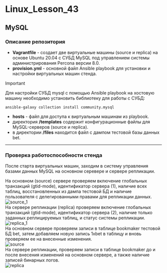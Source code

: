 # Linux_Lesson_43
## MySQL
### Описание репозитория

- **Vagrantfile** - создает две виртуальные машины (source и replica) на основе Ubuntu 20.04 с СУБД MySQL под управлением системы администрирования Percona версии 8.0.
- **provision.yml** - основной файл Ansible playbook для установки и настройки виртуальных машин стенда.
> [!IMPORTANT]
> Для настройки СУБД mysql с помощью Ansible playbook на хостовую машину необходимо установить библиотеку для работы с СУБД:
> 
    ansible-galaxy collection install community.mysql
- **hosts** - файл для доступа к виртуальным машинам из playbook.
- директория **/templates** содержит конфигурационные файлы для MySQL-серверов (source и replica).
- в директории **/files** находится файл с дампом тестовой базы данных bet.

---
### Проверка работоспособности стенда
После старта виртуальных машин, заходим в систему управления базами данных MySQL на основном серевере и сервере репликации.  

На основном (source) сервере проверяем включение глобальных транзакций (gtid-mode), идентификатор сервера (1), наличие всех таблиц, восстановленных из дампа тестовой БД и наличие пользователя с делегированными правами для репликации данных.  
![source_1](https://github.com/darknetworm/Linux_Lesson_43/assets/82410807/3ddfacb4-e5e2-4e9f-95b7-aed753c1a744)  
На сервере репликации (replica) проверяем включение глобальных транзакций (gtid-mode), идентификатор сервера (2), наличие только заданных реплицируемых таблиц, и статус системы репликации.  
![replica_1](https://github.com/darknetworm/Linux_Lesson_43/assets/82410807/33430408-8925-4b9f-90e4-04069bf0f19b)  
На основном сервере проверяем записи в таблице bookmaker тестовой БД bet, затем добавляем новую запись 1xbet в таблицу и вновь проверяем ее на внесенные изменения.   
![source](https://github.com/darknetworm/Linux_Lesson_43/assets/82410807/60ad77e2-8e3f-425c-a053-76dc7bc82884)  
На сервере репликации, проверяем записи в таблице bookmaker до и после внесения изменений на основном сервере, а также наличие записей бинарных логов.   
![replica](https://github.com/darknetworm/Linux_Lesson_43/assets/82410807/52ad499e-9398-4173-9125-1c995df38962)

